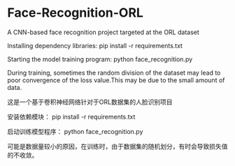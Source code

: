 # Face-Recognition-ORL
A CNN-based face recognition project targeted at the ORL dataset

Installing dependency libraries:
pip install -r requirements.txt

Starting the model training program:
python face_recognition.py

During training, sometimes the random division of the dataset may lead to poor convergence of the loss value.This may be due to the small amount of data. 

这是一个基于卷积神经网络针对于ORL数据集的人脸识别项目

安装依赖模块：
pip install -r requirements.txt

启动训练模型程序：
python face_recognition.py

可能是数据量较小的原因，在训练时，由于数据集的随机划分，有时会导致损失值的不收敛。
